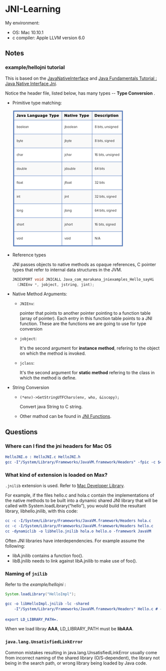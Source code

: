 JNI-Learning
============

My environment:

- OS: Mac 10.10.1
- c compiler: Apple LLVM version 6.0

## Notes

### example/hellojni tutorial

This is based on the [JavaNativeInterface][1] and 
[Java Fundamentals Tutorial : Java Native Interface Jni][2].

Notice the header file, listed below, has many types -- 
**Type Conversion** .

- Primitive type matching:

	![primitive type matching](img/primitiveMapping.png)

- Reference types

	JNI passes objects to native methods as opaque references, C
	pointer types that refer to internal data structures in the JVM.

	```C
	JNIEXPORT void JNICALL Java_com_marakana_jniexamples_Hello_sayHi
	  (JNIEnv *, jobject, jstring, jint);
	```

- Native Method Arguments:

	- `JNIEnv`: 

		pointer that points to another pointer pointing to a function
		table (array of pointer). Each entry in this function table
		points to a JNI function. These are the functions we are going
		to use for type conversion

	- `jobject`:

		It's the second argument for **instance method**, refering to
		the object on which the method is invoked.

	- `jclass`:

		It's the second argument for **static method** refering to 
		the class in which the method is define.

- String Conversion
	
	- `(*env)->GetStringUTFChars(env, who, &iscopy);`

		Convert java String to C string.

	- Other mathod can be found in [JNI Functions][4].


## Questions

### Where can I find the jni headers for Mac OS

```CMake
HelloJNI.o : HelloJNI.c HelloJNI.h
gcc -I"/System/Library/Frameworks/JavaVM.framework/Headers" -fpic -c $< -o $@
```

### What kind of extension is loaded on Max?

`.jnilib` extension is used. Refer to [Mac Developer Library][3].

For example, if the files hello.c and hola.c contain the
implementations of the native methods to be built into a dynamic
shared JNI library that will be called with
System.loadLibrary(“hello”), you would build the resultant library,
libhello.jnilib, with this code:

```CMake
cc -c -I/System/Library/Frameworks/JavaVM.framework/Headers hola.c
cc -c -I/System/Library/Frameworks/JavaVM.framework/Headers hello.c
cc -dynamiclib -o libhello.jnilib hola.o hello.o -framework JavaVM
```

Often JNI libraries have interdependencies. For example assume the 
following:

- libA.jnilib contains a function foo().
- libB.jnilib needs to link against libA.jnilib to make use of foo().

### Naming of `jnilib`

Refer to the *example/hellojni* :

```java
System.loadLibrary("HelloImpl");
```

```CMake
gcc -o libHelloImpl.jnilib -lc -shared 
	-I"/System/Library/Frameworks/JavaVM.framework/Headers" Hello.c # -> jnilib

export LD_LIBRARY_PATH=.
```

When we load libray **AAA**, LD_LIBRARY_PATH must be **libAAA**.

### `java.lang.UnsatisfiedLinkError`

Common mistakes resulting in java.lang.UnsatisfiedLinkError usually
come from incorrect  naming of the shared library (O/S-dependent), the
library not being in the search path, or wrong library being loaded by
Java code.


[1]: https://www3.ntu.edu.sg/home/ehchua/programming/java/JavaNativeInterface.html
[2]: https://thenewcircle.com/static/bookshelf/java_fundamentals_tutorial/_java_native_interface_jni.html
[3]: https://developer.apple.com/library/mac/documentation/Java/Conceptual/Java14Development/05-CoreJavaAPIs/CoreJavaAPIs.html
[4]: http://docs.oracle.com/javase/6/docs/technotes/guides/jni/spec/functions.html